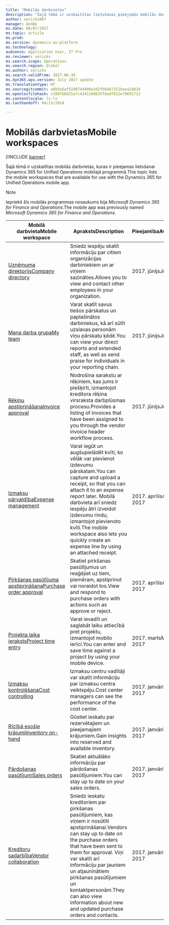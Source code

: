 ```yaml
---
title: "Mobilās darbvietas"
description: "Šajā tēmā ir uzskaitītas lietošanai pieejamās mobilās darbvietas."
author: sericks007
manager: AnnBe
ms.date: 08/07/2017
ms.topic: article
ms.prod: 
ms.service: dynamics-ax-platform
ms.technology: 
audience: Application User, IT Pro
ms.reviewer: sericks
ms.search.scope: Operations
ms.search.region: Global
ms.author: sericks
ms.search.validFrom: 2017-06-30
ms.dyn365.ops.version: July 2017 update
ms.translationtype: HT
ms.sourcegitcommit: a8b5a5af5108744406a3d2fb84d7151baea2481b
ms.openlocfilehash: c3897b6d25a7c414110d635fdadf812e70601712
ms.contentlocale: lv-lv
ms.lasthandoff: 04/13/2018

---
```


# <a name="mobile-workspaces"></a><span data-ttu-id="59380-103">Mobilās darbvietas</span><span class="sxs-lookup"><span data-stu-id="59380-103">Mobile workspaces</span></span>

[!INCLUDE [banner](../includes/banner.md)]

<span data-ttu-id="59380-104">Šajā tēmā ir uzskaitītas mobilās darbvietas, kuras ir pieejamas lietošanai Dynamics 365 for Unified Operations mobilajā programmā.</span><span class="sxs-lookup"><span data-stu-id="59380-104">This topic lists the mobile workspaces that are available for use with the Dynamics 365 for Unified Operations mobile app.</span></span>

> [!NOTE]
> <span data-ttu-id="59380-105">Iepriekš šīs mobilās programmas nosaukums bija *Microsoft Dynamics 365 for Finance and Operations*.</span><span class="sxs-lookup"><span data-stu-id="59380-105">The mobile app was previously named *Microsoft Dynamics 365 for Finance and Operations*.</span></span>

| <span data-ttu-id="59380-106">Mobilā darbvieta</span><span class="sxs-lookup"><span data-stu-id="59380-106">Mobile workspace</span></span>     | <span data-ttu-id="59380-107">Apraksts</span><span class="sxs-lookup"><span data-stu-id="59380-107">Description</span></span>   | <span data-ttu-id="59380-108">Pieejamība</span><span class="sxs-lookup"><span data-stu-id="59380-108">Availability</span></span>   |
|----------------------|---------------|--------------|
|[<span data-ttu-id="59380-109">Uzņēmuma direktorijs</span><span class="sxs-lookup"><span data-stu-id="59380-109">Company directory</span></span>](company-directory-mobile-workspace.md)| <span data-ttu-id="59380-110">Sniedz iespēju skatīt informāciju par citiem organizācijas darbiniekiem un ar viņiem sazināties.</span><span class="sxs-lookup"><span data-stu-id="59380-110">Allows you to view and contact other employees in your organization.</span></span>| <span data-ttu-id="59380-111">2017. jūnijs</span><span class="sxs-lookup"><span data-stu-id="59380-111">June 2017</span></span> |    
|[<span data-ttu-id="59380-112">Mana darba grupa</span><span class="sxs-lookup"><span data-stu-id="59380-112">My team</span></span>](manager-self-service-mobile-workspace.md)| <span data-ttu-id="59380-113">Varat skatīt savus tiešos pārskatus un paplašinātos darbiniekus, kā arī sūtīt uzslavas personām viņu pārskatu ķēdē.</span><span class="sxs-lookup"><span data-stu-id="59380-113">You can view your direct reports and extended staff, as well as send praise for individuals in your reporting chain.</span></span>|<span data-ttu-id="59380-114">2017. jūnijs</span><span class="sxs-lookup"><span data-stu-id="59380-114">June 2017</span></span> |     
|[<span data-ttu-id="59380-115">Rēķinu apstiprināšana</span><span class="sxs-lookup"><span data-stu-id="59380-115">Invoice approval</span></span>](invoice-approval-mobile-workspace.md)| <span data-ttu-id="59380-116">Nodrošina sarakstu ar rēķiniem, kas jums ir piešķirti, izmantojot kreditora rēķina virsraksta darbplūsmas procesu.</span><span class="sxs-lookup"><span data-stu-id="59380-116">Provides a listing of invoices that have been assigned to you through the vendor invoice header workflow process.</span></span>| <span data-ttu-id="59380-117">2017. jūnijs</span><span class="sxs-lookup"><span data-stu-id="59380-117">June 2017</span></span>   |
| [<span data-ttu-id="59380-118">Izmaksu pārvaldība</span><span class="sxs-lookup"><span data-stu-id="59380-118">Expense management</span></span>](../../financials/expense-management/expense-management-mobile-workspace.md) | <span data-ttu-id="59380-119">Varat iegūt un augšupielādēt kvīti, ko vēlāk var pievienot izdevumu pārskatam.</span><span class="sxs-lookup"><span data-stu-id="59380-119">You can capture and upload a receipt, so that you can attach it to an expense report later.</span></span> <span data-ttu-id="59380-120">Mobilā darbvieta arī sniedz iespēju ātri izveidot izdevumu rindu, izmantojot pievienoto kvīti.</span><span class="sxs-lookup"><span data-stu-id="59380-120">The mobile workspace also lets you quickly create an expense line by using an attached receipt.</span></span> | <span data-ttu-id="59380-121">2017. aprīlis</span><span class="sxs-lookup"><span data-stu-id="59380-121">April 2017</span></span> |
| [<span data-ttu-id="59380-122">Pirkšanas pasūtījuma apstiprināšana</span><span class="sxs-lookup"><span data-stu-id="59380-122">Purchase order approval</span></span>](../../supply-chain/procurement/purchase-order-mobile-workspace.md) | <span data-ttu-id="59380-123">Skatiet pirkšanas pasūtījumus un reaģējiet uz tiem, piemēram, apstiprinot vai noraidot tos.</span><span class="sxs-lookup"><span data-stu-id="59380-123">View and respond to purchase orders with actions such as approve or reject.</span></span> | <span data-ttu-id="59380-124">2017. aprīlis</span><span class="sxs-lookup"><span data-stu-id="59380-124">April 2017</span></span> |
| [<span data-ttu-id="59380-125">Projekta laika ieraksts</span><span class="sxs-lookup"><span data-stu-id="59380-125">Project time entry</span></span>](../../financials/project-management/project-time-entry-mobile-workspace.md) | <span data-ttu-id="59380-126">Varat ievadīt un saglabāt laiku attiecībā pret projektu, izmantojot mobilo ierīci.</span><span class="sxs-lookup"><span data-stu-id="59380-126">You can enter and save time against a project by using your mobile device.</span></span> | <span data-ttu-id="59380-127">2017. marts</span><span class="sxs-lookup"><span data-stu-id="59380-127">March 2017</span></span> |
| [<span data-ttu-id="59380-128">Izmaksu kontrolēšana</span><span class="sxs-lookup"><span data-stu-id="59380-128">Cost controlling</span></span>](../../financials/cost-accounting/cost-controlling-mobile-workspace.md)     | <span data-ttu-id="59380-129">Izmaksu centru vadītāji var skatīt informāciju par izmaksu centra veiktspēju.</span><span class="sxs-lookup"><span data-stu-id="59380-129">Cost center managers can see the performance of the cost center.</span></span>                                                                                               |  <span data-ttu-id="59380-130">2017. janvāris</span><span class="sxs-lookup"><span data-stu-id="59380-130">January 2017</span></span>        |
| [<span data-ttu-id="59380-131">Rīcībā esošie krājumi</span><span class="sxs-lookup"><span data-stu-id="59380-131">Inventory on-hand</span></span>](../../supply-chain/inventory/inventory-on-hand-mobile-workspace.md)    | <span data-ttu-id="59380-132">Gūstiet ieskatu par rezervētajiem un pieejamajiem krājumiem.</span><span class="sxs-lookup"><span data-stu-id="59380-132">Gain insights into reserved and available inventory.</span></span>                                                                                                    |   <span data-ttu-id="59380-133">2017. janvāris</span><span class="sxs-lookup"><span data-stu-id="59380-133">January 2017</span></span>       |
| [<span data-ttu-id="59380-134">Pārdošanas pasūtījumi</span><span class="sxs-lookup"><span data-stu-id="59380-134">Sales orders</span></span>](../../supply-chain/sales-marketing/sales-orders-mobile-workspace.md)         | <span data-ttu-id="59380-135">Skatiet aktuālāko informāciju par pārdošanas pasūtījumiem.</span><span class="sxs-lookup"><span data-stu-id="59380-135">You can stay up to date on your sales orders.</span></span>                                                                                                                          |  <span data-ttu-id="59380-136">2017. janvāris</span><span class="sxs-lookup"><span data-stu-id="59380-136">January 2017</span></span>                  |
| [<span data-ttu-id="59380-137">Kreditoru sadarbība</span><span class="sxs-lookup"><span data-stu-id="59380-137">Vendor collaboration</span></span>](../../supply-chain/procurement/vendor-collaboration-mobile-workspace.md) | <span data-ttu-id="59380-138">Sniedz ieskatu kreditoriem par pirkšanas pasūtījumiem, kas viņiem ir nosūtīti apstiprināšanai.</span><span class="sxs-lookup"><span data-stu-id="59380-138">Vendors can stay up to date on the purchase orders that have been sent to them for approval.</span></span> <span data-ttu-id="59380-139">Viņi var skatīt arī informāciju par jauniem un atjauninātiem pirkšanas pasūtījumiem un kontaktpersonām.</span><span class="sxs-lookup"><span data-stu-id="59380-139">They can also view information about new and updated purchase orders and contacts.</span></span> |<span data-ttu-id="59380-140">2017. janvāris</span><span class="sxs-lookup"><span data-stu-id="59380-140">January 2017</span></span>    |


